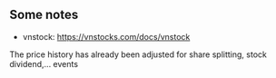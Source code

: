 ## Some notes

- vnstock: https://vnstocks.com/docs/vnstock

The price history has already been adjusted for share splitting, stock dividend,... events